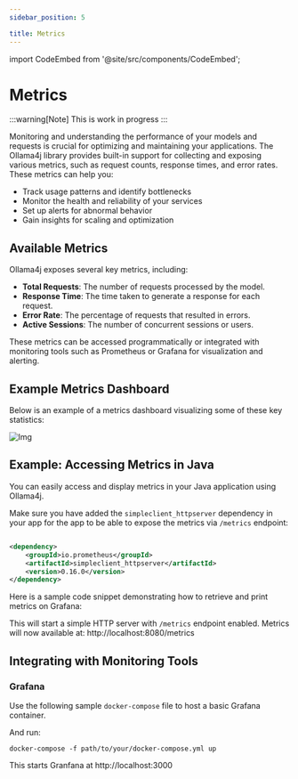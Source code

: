 ```yaml
---
sidebar_position: 5

title: Metrics
---
```


import CodeEmbed from '@site/src/components/CodeEmbed';

# Metrics

:::warning[Note]
This is work in progress
:::

Monitoring and understanding the performance of your models and requests is crucial for optimizing and maintaining your
applications. The Ollama4j library provides built-in support for collecting and exposing various metrics, such as
request counts, response times, and error rates. These metrics can help you:

- Track usage patterns and identify bottlenecks
- Monitor the health and reliability of your services
- Set up alerts for abnormal behavior
- Gain insights for scaling and optimization

## Available Metrics

Ollama4j exposes several key metrics, including:

- **Total Requests**: The number of requests processed by the model.
- **Response Time**: The time taken to generate a response for each request.
- **Error Rate**: The percentage of requests that resulted in errors.
- **Active Sessions**: The number of concurrent sessions or users.

These metrics can be accessed programmatically or integrated with monitoring tools such as Prometheus or Grafana for
visualization and alerting.

## Example Metrics Dashboard

Below is an example of a metrics dashboard visualizing some of these key statistics:

![Img](https://raw.githubusercontent.com/ollama4j/ollama4j/main/metrics.png)

## Example: Accessing Metrics in Java

You can easily access and display metrics in your Java application using Ollama4j.

Make sure you have added the `simpleclient_httpserver` dependency in your app for the app to be able to expose the
metrics via `/metrics` endpoint:

```xml

<dependency>
    <groupId>io.prometheus</groupId>
    <artifactId>simpleclient_httpserver</artifactId>
    <version>0.16.0</version>
</dependency>
```

Here is a sample code snippet demonstrating how to retrieve and print metrics on Grafana:

<CodeEmbed src="https://raw.githubusercontent.com/ollama4j/ollama4j-examples/refs/heads/main/src/main/java/io/github/ollama4j/examples/MetricsExample.java" />

This will start a simple HTTP server with `/metrics` endpoint enabled. Metrics will now available
at: http://localhost:8080/metrics

## Integrating with Monitoring Tools

### Grafana

Use the following sample `docker-compose` file to host a basic Grafana container.

<CodeEmbed src="https://raw.githubusercontent.com/ollama4j/ollama4j-examples/refs/heads/main/docker/docker-compose.yml" />

And run:

```shell
docker-compose -f path/to/your/docker-compose.yml up
```

This starts Granfana at http://localhost:3000


[//]: # (To integrate Ollama4j metrics with external monitoring systems, you can export the metrics endpoint and configure your)

[//]: # (monitoring tool to scrape or collect the data. Refer to the [integration guide]&#40;../integration/monitoring.md&#41; for)

[//]: # (detailed instructions.)

[//]: # ()

[//]: # (For more information on customizing and extending metrics, see the [API documentation]&#40;../api/metrics.md&#41;.)
